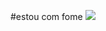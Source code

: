 #estou com fome
![](https://media.tenor.com/hC-z_28i9Y8AAAAM/dranking-hampter.gif)
<!--
**nataliamariasilvaah/nataliamariasilvaah** is a ✨ _special_ ✨ repository because its `README.md` (this file) appears on your GitHub profile.

Here are some ideas to get you started:

- 🔭 I’m currently working on ...
- 🌱 I’m currently learning ...
- 👯 I’m looking to collaborate on ...
- 🤔 I’m looking for help with ...
- 💬 Ask me about ...
- 📫 How to reach me: ...
- 😄 Pronouns: ...
- ⚡ Fun fact: ...
-->
